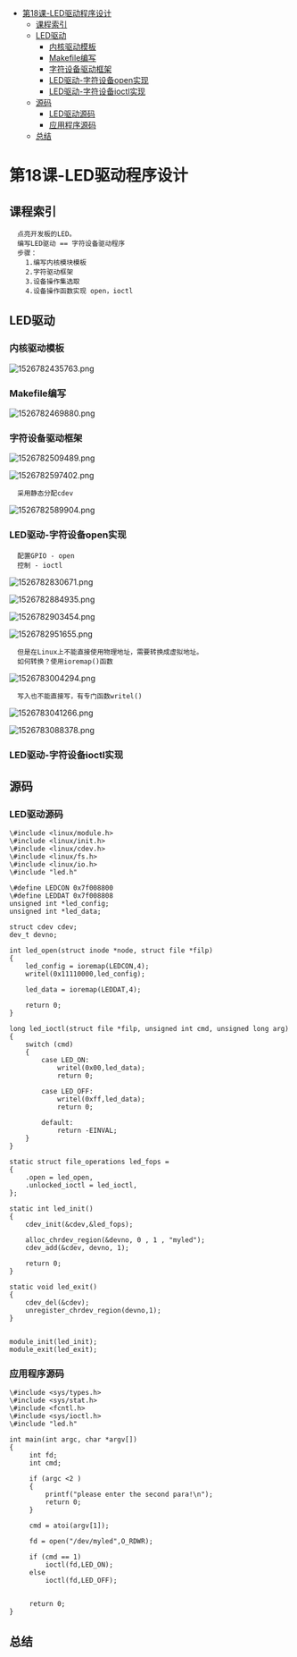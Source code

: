 <!-- TOC depthFrom:1 depthTo:6 withLinks:1 updateOnSave:1 orderedList:0 -->

- [第18课-LED驱动程序设计](#第18课-led驱动程序设计)
	- [课程索引](#课程索引)
	- [LED驱动](#led驱动)
		- [内核驱动模板](#内核驱动模板)
		- [Makefile编写](#makefile编写)
		- [字符设备驱动框架](#字符设备驱动框架)
		- [LED驱动-字符设备open实现](#led驱动-字符设备open实现)
		- [LED驱动-字符设备ioctl实现](#led驱动-字符设备ioctl实现)
	- [源码](#源码)
		- [LED驱动源码](#led驱动源码)
		- [应用程序源码](#应用程序源码)
	- [总结](#总结)

<!-- /TOC -->

# 第18课-LED驱动程序设计

## 课程索引

      点亮开发板的LED。
      编写LED驱动 == 字符设备驱动程序
      步骤：
        1.编写内核模块模板
        2.字符驱动框架
        3.设备操作集选取
        4.设备操作函数实现 open，ioctl

## LED驱动

### 内核驱动模板

![1526782435763.png](image/1526782435763.png)

### Makefile编写

![1526782469880.png](image/1526782469880.png)

### 字符设备驱动框架

![1526782509489.png](image/1526782509489.png)

![1526782597402.png](image/1526782597402.png)

      采用静态分配cdev

![1526782589904.png](image/1526782589904.png)


### LED驱动-字符设备open实现

      配置GPIO - open
      控制 - ioctl

![1526782830671.png](image/1526782830671.png)

![1526782884935.png](image/1526782884935.png)

![1526782903454.png](image/1526782903454.png)

![1526782951655.png](image/1526782951655.png)

      但是在Linux上不能直接使用物理地址，需要转换成虚拟地址。
      如何转换？使用ioremap()函数

![1526783004294.png](image/1526783004294.png)

      写入也不能直接写，有专门函数writel()

![1526783041266.png](image/1526783041266.png)

![1526783088378.png](image/1526783088378.png)




### LED驱动-字符设备ioctl实现




## 源码

### LED驱动源码

```
\#include <linux/module.h>
\#include <linux/init.h>
\#include <linux/cdev.h>
\#include <linux/fs.h>
\#include <linux/io.h>
\#include "led.h"

\#define LEDCON 0x7f008800
\#define LEDDAT 0x7f008808
unsigned int *led_config;
unsigned int *led_data;

struct cdev cdev;
dev_t devno;

int led_open(struct inode *node, struct file *filp)
{
	led_config = ioremap(LEDCON,4);
	writel(0x11110000,led_config);

	led_data = ioremap(LEDDAT,4);

	return 0;
}

long led_ioctl(struct file *filp, unsigned int cmd, unsigned long arg)
{
	switch (cmd)
	{
	    case LED_ON:
	        writel(0x00,led_data);
	        return 0;

	    case LED_OFF:
	        writel(0xff,led_data);
	        return 0;

	    default:
	    	return -EINVAL;
	}
}

static struct file_operations led_fops =
{
    .open = led_open,
    .unlocked_ioctl = led_ioctl,
};

static int led_init()
{
    cdev_init(&cdev,&led_fops);

    alloc_chrdev_region(&devno, 0 , 1 , "myled");
    cdev_add(&cdev, devno, 1);

    return 0;
}

static void led_exit()
{
	cdev_del(&cdev);
	unregister_chrdev_region(devno,1);
}


module_init(led_init);
module_exit(led_exit);

```

### 应用程序源码

```
\#include <sys/types.h>
\#include <sys/stat.h>
\#include <fcntl.h>
\#include <sys/ioctl.h>
\#include "led.h"

int main(int argc, char *argv[])
{
     int fd;
     int cmd;

     if (argc <2 )
     {
         printf("please enter the second para!\n");
         return 0;
     }

     cmd = atoi(argv[1]);

     fd = open("/dev/myled",O_RDWR);

     if (cmd == 1)
         ioctl(fd,LED_ON);
     else
         ioctl(fd,LED_OFF);


     return 0;
}
```

## 总结
